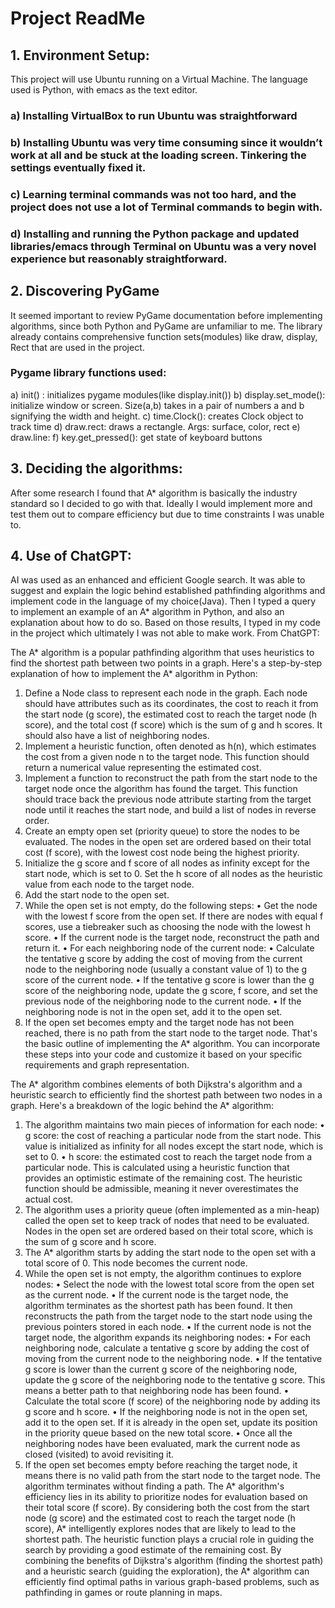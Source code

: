# Project ReadMe
## 1.	Environment Setup: 
This project will use Ubuntu running on a Virtual Machine. The language used is Python, with emacs as the text editor.
### a)	Installing VirtualBox to run Ubuntu was straightforward
### b)	Installing Ubuntu was very time consuming since it wouldn’t work at all and be stuck at the loading screen. Tinkering the settings eventually fixed it.
### c)	Learning terminal commands was not too hard, and the project does not use a lot of Terminal commands to begin with.
### d)	Installing and running the Python package and updated libraries/emacs through Terminal on Ubuntu was a very novel experience but reasonably straightforward.
## 2.	Discovering PyGame
It seemed important to review PyGame documentation before implementing algorithms, since both Python and PyGame are unfamiliar to me. The library already contains comprehensive function sets(modules) like draw, display, Rect that are used in the project.
### Pygame library functions used:
a)	init() : initializes pygame modules(like display.init())
b)	display.set_mode(): initialize window or screen. Size(a,b) takes in a pair of numbers a and b signifying the width and height. 
c)	time.Clock(): creates Clock object to track time
d)	draw.rect: draws a rectangle. Args: surface, color, rect
e)	draw.line: 
f)	key.get_pressed(): get state of keyboard  buttons
## 3.	Deciding the algorithms:
After some research I found that A* algorithm is basically the industry standard so I decided to go with that. Ideally I would implement more and test them out to compare efficiency but due to time constraints I was unable to.
## 4.	Use of ChatGPT: 
AI was used as an enhanced and efficient Google search. It was able to suggest and explain the logic behind established pathfinding algorithms and implement code in the language of my choice(Java). Then I typed a query to implement an example of an A* algorithm in Python, and also an explanation about how to do so. Based on those results, I typed in my code in the project which ultimately I was not able to make work. From ChatGPT:

The A* algorithm is a popular pathfinding algorithm that uses heuristics to find the shortest path between two points in a graph. Here's a step-by-step explanation of how to implement the A* algorithm in Python:
1.	Define a Node class to represent each node in the graph. Each node should have attributes such as its coordinates, the cost to reach it from the start node (g score), the estimated cost to reach the target node (h score), and the total cost (f score) which is the sum of g and h scores. It should also have a list of neighboring nodes.
2.	Implement a heuristic function, often denoted as h(n), which estimates the cost from a given node n to the target node. This function should return a numerical value representing the estimated cost.
3.	Implement a function to reconstruct the path from the start node to the target node once the algorithm has found the target. This function should trace back the previous node attribute starting from the target node until it reaches the start node, and build a list of nodes in reverse order.
4.	Create an empty open set (priority queue) to store the nodes to be evaluated. The nodes in the open set are ordered based on their total cost (f score), with the lowest cost node being the highest priority.
5.	Initialize the g score and f score of all nodes as infinity except for the start node, which is set to 0. Set the h score of all nodes as the heuristic value from each node to the target node.
6.	Add the start node to the open set.
7.	While the open set is not empty, do the following steps:
•	Get the node with the lowest f score from the open set. If there are nodes with equal f scores, use a tiebreaker such as choosing the node with the lowest h score.
•	If the current node is the target node, reconstruct the path and return it.
•	For each neighboring node of the current node:
•	Calculate the tentative g score by adding the cost of moving from the current node to the neighboring node (usually a constant value of 1) to the g score of the current node.
•	If the tentative g score is lower than the g score of the neighboring node, update the g score, f score, and set the previous node of the neighboring node to the current node.
•	If the neighboring node is not in the open set, add it to the open set.
8.	If the open set becomes empty and the target node has not been reached, there is no path from the start node to the target node.
That's the basic outline of implementing the A* algorithm. You can incorporate these steps into your code and customize it based on your specific requirements and graph representation.

The A* algorithm combines elements of both Dijkstra's algorithm and a heuristic search to efficiently find the shortest path between two nodes in a graph. Here's a breakdown of the logic behind the A* algorithm:
1.	The algorithm maintains two main pieces of information for each node:
•	g score: the cost of reaching a particular node from the start node. This value is initialized as infinity for all nodes except the start node, which is set to 0.
•	h score: the estimated cost to reach the target node from a particular node. This is calculated using a heuristic function that provides an optimistic estimate of the remaining cost. The heuristic function should be admissible, meaning it never overestimates the actual cost.
2.	The algorithm uses a priority queue (often implemented as a min-heap) called the open set to keep track of nodes that need to be evaluated. Nodes in the open set are ordered based on their total score, which is the sum of g score and h score.
3.	The A* algorithm starts by adding the start node to the open set with a total score of 0. This node becomes the current node.
4.	While the open set is not empty, the algorithm continues to explore nodes:
•	Select the node with the lowest total score from the open set as the current node.
•	If the current node is the target node, the algorithm terminates as the shortest path has been found. It then reconstructs the path from the target node to the start node using the previous pointers stored in each node.
•	If the current node is not the target node, the algorithm expands its neighboring nodes:
•	For each neighboring node, calculate a tentative g score by adding the cost of moving from the current node to the neighboring node.
•	If the tentative g score is lower than the current g score of the neighboring node, update the g score of the neighboring node to the tentative g score. This means a better path to that neighboring node has been found.
•	Calculate the total score (f score) of the neighboring node by adding its g score and h score.
•	If the neighboring node is not in the open set, add it to the open set. If it is already in the open set, update its position in the priority queue based on the new total score.
•	Once all the neighboring nodes have been evaluated, mark the current node as closed (visited) to avoid revisiting it.
5.	If the open set becomes empty before reaching the target node, it means there is no valid path from the start node to the target node. The algorithm terminates without finding a path.
The A* algorithm's efficiency lies in its ability to prioritize nodes for evaluation based on their total score (f score). By considering both the cost from the start node (g score) and the estimated cost to reach the target node (h score), A* intelligently explores nodes that are likely to lead to the shortest path. The heuristic function plays a crucial role in guiding the search by providing a good estimate of the remaining cost.
By combining the benefits of Dijkstra's algorithm (finding the shortest path) and a heuristic search (guiding the exploration), the A* algorithm can efficiently find optimal paths in various graph-based problems, such as pathfinding in games or route planning in maps.
